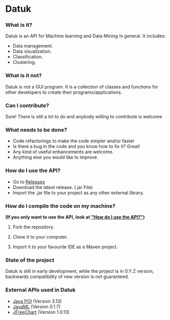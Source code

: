 # Datuk #

### What is it? ###

Datuk is an API for Machine learning and Data Mining in general. It includes:

* Data management.
* Data visualization.
* Classification.
* Clustering.

### What is it not? ###

Datuk is not a GUI program. It is a collection of classes and functions for other developers to create their programs/applications.

### Can I contribute? ###

Sure! There is still a lot to do and anybody willing to contribute is welcome

### What needs to be done? ###

* Code refactorings to make the code simpler and/or faster
* Is there a bug in the code and you know how to fix it? Great!
* Any kind of useful enhancements are welcome.
* Anything else you would like to improve.

### How do I use the API? ###

* Go to [Releases](https://github.com/mayuso/Datuk/releases)
* Download the latest release. (.jar File)
* Import the .jar file to your project as any other external library.

### How do I compile the code on my machine? ###

**(If you only want to use the API, look at ["How do I use the API?"]())**

1) Fork the repository.

2) Clone it to your computer.

3) Import it to your favourite IDE as a Maven project.

### State of the project ###

Datuk is still in early development, while the project is in 0.Y.Z version, backwards compatibility of new version is not guaranteed.

### External APIs used in Datuk ###

* [Java POI](https://poi.apache.org/) (Version 3.13)
* [JavaML](http://java-ml.sourceforge.net/) (Version 0.1.7)
* [JFreeChart](http://www.jfree.org/index.html) (Version 1.0.13)

